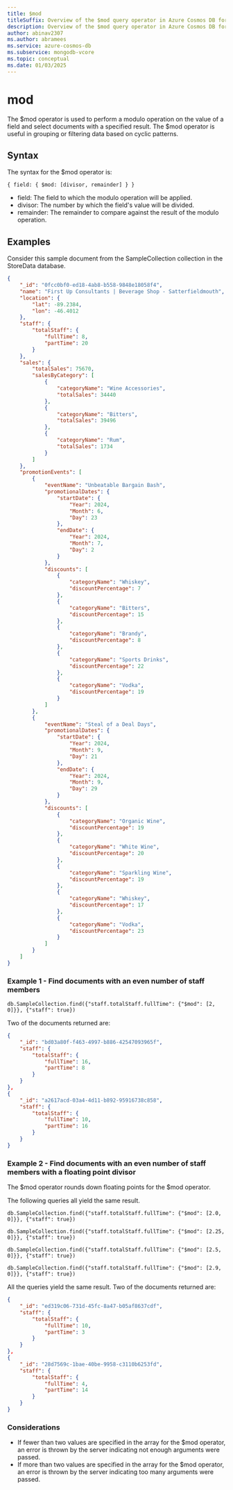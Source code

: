 ```yaml
---
title: $mod
titleSuffix: Overview of the $mod query operator in Azure Cosmos DB for MongoDB vCore
description: Overview of the $mod query operator in Azure Cosmos DB for MongoDB vCore
author: abinav2307
ms.author: abramees
ms.service: azure-cosmos-db
ms.subservice: mongodb-vcore
ms.topic: conceptual
ms.date: 01/03/2025
---
```


# mod

The $mod operator is used to perform a modulo operation on the value of a field and select documents with a specified result. The $mod operator is useful in grouping or filtering data based on cyclic patterns.

## Syntax
The syntax for the $mod operator is:

```mongodb
{ field: { $mod: [divisor, remainder] } }
```

- field: The field to which the modulo operation will be applied.
- divisor: The number by which the field's value will be divided.
- remainder: The remainder to compare against the result of the modulo operation.

## Examples

Consider this sample document from the SampleCollection collection in the StoreData database.

```json
{
    "_id": "0fcc0bf0-ed18-4ab8-b558-9848e18058f4",
    "name": "First Up Consultants | Beverage Shop - Satterfieldmouth",
    "location": {
        "lat": -89.2384,
        "lon": -46.4012
    },
    "staff": {
        "totalStaff": {
            "fullTime": 8,
            "partTime": 20
        }
    },
    "sales": {
        "totalSales": 75670,
        "salesByCategory": [
            {
                "categoryName": "Wine Accessories",
                "totalSales": 34440
            },
            {
                "categoryName": "Bitters",
                "totalSales": 39496
            },
            {
                "categoryName": "Rum",
                "totalSales": 1734
            }
        ]
    },
    "promotionEvents": [
        {
            "eventName": "Unbeatable Bargain Bash",
            "promotionalDates": {
                "startDate": {
                    "Year": 2024,
                    "Month": 6,
                    "Day": 23
                },
                "endDate": {
                    "Year": 2024,
                    "Month": 7,
                    "Day": 2
                }
            },
            "discounts": [
                {
                    "categoryName": "Whiskey",
                    "discountPercentage": 7
                },
                {
                    "categoryName": "Bitters",
                    "discountPercentage": 15
                },
                {
                    "categoryName": "Brandy",
                    "discountPercentage": 8
                },
                {
                    "categoryName": "Sports Drinks",
                    "discountPercentage": 22
                },
                {
                    "categoryName": "Vodka",
                    "discountPercentage": 19
                }
            ]
        },
        {
            "eventName": "Steal of a Deal Days",
            "promotionalDates": {
                "startDate": {
                    "Year": 2024,
                    "Month": 9,
                    "Day": 21
                },
                "endDate": {
                    "Year": 2024,
                    "Month": 9,
                    "Day": 29
                }
            },
            "discounts": [
                {
                    "categoryName": "Organic Wine",
                    "discountPercentage": 19
                },
                {
                    "categoryName": "White Wine",
                    "discountPercentage": 20
                },
                {
                    "categoryName": "Sparkling Wine",
                    "discountPercentage": 19
                },
                {
                    "categoryName": "Whiskey",
                    "discountPercentage": 17
                },
                {
                    "categoryName": "Vodka",
                    "discountPercentage": 23
                }
            ]
        }
    ]
}
```

### Example 1 - Find documents with an even number of staff members

```mongodb
db.SampleCollection.find({"staff.totalStaff.fullTime": {"$mod": [2, 0]}}, {"staff": true})
```

Two of the documents returned are:
```json
{
    "_id": "bd03a80f-f463-4997-b886-42547093965f",
    "staff": {
        "totalStaff": {
            "fullTime": 16,
            "partTime": 8
        }
    }
},
{
    "_id": "a2617acd-03a4-4d11-b892-95916738c858",
    "staff": {
        "totalStaff": {
            "fullTime": 10,
            "partTime": 16
        }
    }
}
```

### Example 2 - Find documents with an even number of staff members with a floating point divisor

The $mod operator rounds down floating points for the $mod operator.

The following queries all yield the same result.

```mongodb
db.SampleCollection.find({"staff.totalStaff.fullTime": {"$mod": [2.0, 0]}}, {"staff": true})
```

```mongodb
db.SampleCollection.find({"staff.totalStaff.fullTime": {"$mod": [2.25, 0]}}, {"staff": true})
```

```mongodb
db.SampleCollection.find({"staff.totalStaff.fullTime": {"$mod": [2.5, 0]}}, {"staff": true})
```

```mongodb
db.SampleCollection.find({"staff.totalStaff.fullTime": {"$mod": [2.9, 0]}}, {"staff": true})
```

All the queries yield the same result. Two of the documents returned are:
```json
{
    "_id": "ed319c06-731d-45fc-8a47-b05af8637cdf",
    "staff": {
        "totalStaff": {
            "fullTime": 10,
            "partTime": 3
        }
    }
},
{
    "_id": "28d7569c-1bae-40be-9958-c3110b6253fd",
    "staff": {
        "totalStaff": {
            "fullTime": 4,
            "partTime": 14
        }
    }
}
```

### Considerations
- If fewer than two values are specified in the array for the $mod operator, an error is thrown by the server indicating not enough arguments were passed. 
- If more than two values are specified in the array for the $mod operator, an error is thrown by the server indicating too many arguments were passed.
